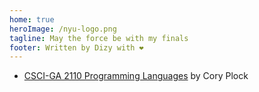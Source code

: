 ```yaml
---
home: true
heroImage: /nyu-logo.png
tagline: May the force be with my finals
footer: Written by Dizy with ❤️
---
```


- [CSCI-GA 2110 Programming Languages](./pl) by Cory Plock
